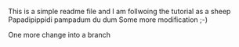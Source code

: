 This is a simple readme file and I am follwoing the tutorial as a sheep
Papadipippidi pampadum du dum
Some more modification ;-)

One more change into a branch

